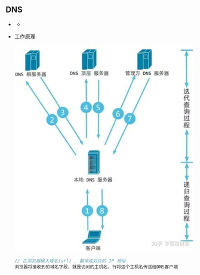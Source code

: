 ## DNS

* * 

* 工作原理

    ![image-20210124213342262](image-20210124213342262.png)
    
    ```GO
    // 在浏览器输入域名(url) , 翻译成对应的 IP 地址
    浏览器将接收到的域名字段，就是访问的主机名，行将这个主机名传送给DNS客户端
    
    ```



